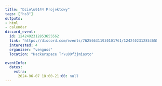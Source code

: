 ```yaml
---
title: "Dzie\u0144 Projektowy"
tags: ["hs3"]
outputs:
- html
- calendar
discord_event:
  id: 1242402312853655562
  link: "https://discord.com/events/762566311930101761/1242402312853655562"
  interested: 4
  organizer: "venguss"
  location: "Hackerspace Tr\u00f3jmiasto"

eventInfo:
  dates:
    extra:
      2024-06-07 18:00-21:00: null
---
```


